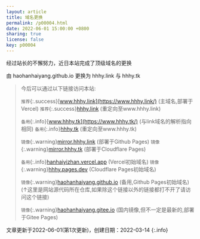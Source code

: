 ```yaml
---
layout: article
title: 域名更换
permalink: /p00004.html
date: 2022-06-01 15:00:00 +0800
sharing: true
license: false
key: p00004
---
```

经过站长的不懈努力，近日本站完成了顶级域名的更换

由 haohanhaiyang.github.io 更换为 hhhy.link 与 hhhy.tk<!--more-->

> 今后可以通过以下链接访问本站:
> 
> `推荐`{:.success}[www.hhhy.link](https://www.hhhy.link/) (主域名,部署于Vercel)
> `推荐`{:.success}[hhhy.link](https://hhhy.link/) (重定向至www.hhhy.link)
> 
> `备用`{:.info}[www.hhhy.tk](https://www.hhhy.tk/) (与link域名的解析指向相同)
> `备用`{:.info}[hhhy.tk](https://hhhy.tk/) (重定向至www.hhhy.tk)
> 
> `镜像`{:.warning}[mirror.hhhy.link](https://mirror.hhhy.link/) (部署于Github Pages)
> `镜像`{:.warning}[mirror.hhhy.tk](https://mirror.hhhy.tk/) (部署于Cloudflare Pages)
> 
> `备用`{:.info}[hanhaiyizhan.vercel.app](https://hanhaiyizhan.vercel.app/) (Vercel初始域名)
> `镜像`{:.warning}[hhhy.pages.dev](https://hhhy.pages.dev/) (Cloudflare Pages初始域名)
> 
> `镜像`{:.warning}[haohanhaiyang.github.io](https://haohanhaiyang.github.io/) (备用,Github Pages初始域名)
> 		(↑这里是网站源代码所在仓库,如果除这个链接以外的链接都打不开了请访问这个链接)
> 
> `镜像`{:.warning}[haohanhaiyang.gitee.io](https://haohanhaiyang.gitee.io/) (国内镜像,但不一定是最新的,部署于Gitee Pages)

文章更新于2022-06-01(第1次更新)，创建日期：2022-03-14
{:.info}
